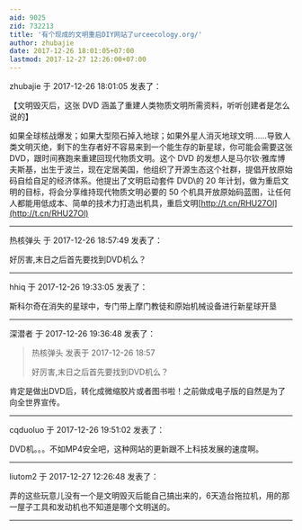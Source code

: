 ```yaml
---
aid: 9025
zid: 732213
title: '有个现成的文明重启DIY网站了urceecology.org/'
author: zhubajie
date: 2017-12-26 18:01:05+07:00
lastmod: 2017-12-27 12:26:00+07:00
---
```


zhubajie 于 2017-12-26 18:01:05 发表了：

【文明毁灭后，这张 DVD 涵盖了重建人类物质文明所需资料，听听创建者是怎么说的】

如果全球核战爆发；如果大型陨石掉入地球；如果外星人消灭地球文明……导致人类文明灭绝，剩下的生存者好不容易来到一个能生存的新星球，你可能会需要这张 DVD，跟时间赛跑来重建回现代物质文明。这个 DVD 的发想人是马尔钦‧雅库博夫斯基，出生于波兰，现在定居美国，他组织了开源生态这个社群，提倡开放原始码自给自足的经济体系。他提出了文明启动套件 DVD\\的 20 年计划，做为重启文明的目标，将会分享维持现代物质文明必要的 50 个机具开放原始码蓝图，让任何人都能用低成本、简单的技术力打造出机具，重启文明[http://t.cn/RHU27Ol](http://t.cn/RHU27Ol)

---------

热核弹头 于 2017-12-26 18:57:49 发表了：

好厉害,末日之后首先要找到DVD机么？

---------

hhiq 于 2017-12-26 19:33:05 发表了：

斯科尔奇在消失的星球中，专门带上摩门教徒和原始机械设备进行新星球开垦

---------

深潜者 于 2017-12-26 19:36:48 发表了：

> 热核弹头 发表于 2017-12-26 18:57
> 
> 好厉害,末日之后首先要找到DVD机么？



肯定是做出DVD后，转化成微缩胶片或者图书啦！之前做成电子版的自然是为了向全世界宣传。

---------

cqduoluo 于 2017-12-26 19:51:02 发表了：

DVD机。。。不如MP4安全吧，这种网站的更新跟不上科技发展的速度啊。

---------

liutom2 于 2017-12-27 12:26:48 发表了：

弄的这些玩意儿没有一个是文明毁灭后能自己搞出来的，6天造台拖拉机，用的那一屋子工具和发动机也不知道是哪个文明送的。

---------

